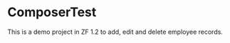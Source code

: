 ComposerTest
============

This is a demo project in ZF 1.2 to add, edit and delete employee records.
